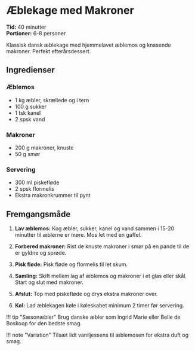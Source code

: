 # Æblekage med Makroner

**Tid:** 40 minutter  
**Portioner:** 6-8 personer

Klassisk dansk æblekage med hjemmelavet æblemos og knasende makroner. Perfekt efterårsdessert.

## Ingredienser

### Æblemos
- 1 kg æbler, skrællede og i tern
- 100 g sukker
- 1 tsk kanel
- 2 spsk vand

### Makroner
- 200 g makroner, knuste
- 50 g smør

### Servering
- 300 ml piskefløde
- 2 spsk flormelis
- Ekstra makronkrummer til pynt

## Fremgangsmåde

1. **Lav æblemos:** Kog æbler, sukker, kanel og vand sammen i 15-20 minutter til æblerne er møre. Mos let med en gaffel.

2. **Forbered makroner:** Rist de knuste makroner i smør på en pande til de er gyldne og sprøde.

3. **Pisk fløde:** Pisk fløde og flormelis til let skum.

4. **Samling:** Skift mellem lag af æblemos og makroner i et glas eller skål. Start og slut med makroner.

5. **Afslut:** Top med piskefløde og drys ekstra makroner over.

6. **Køl:** Lad æblekagen køle i køleskabet minimum 2 timer før servering.

!!! tip "Sæsonæbler"
    Brug danske æbler som Ingrid Marie eller Belle de Boskoop for den bedste smag.

!!! note "Variation"
    Tilsæt lidt vaniljessens til æblemosen for ekstra duft og smag.